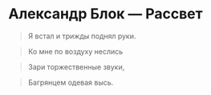 Александр Блок — Рассвет
========================
>Я встал и трижды поднял руки.

>Ко мне по воздуху неслись

>Зари торжественные звуки,

>Багрянцем одевая высь.

